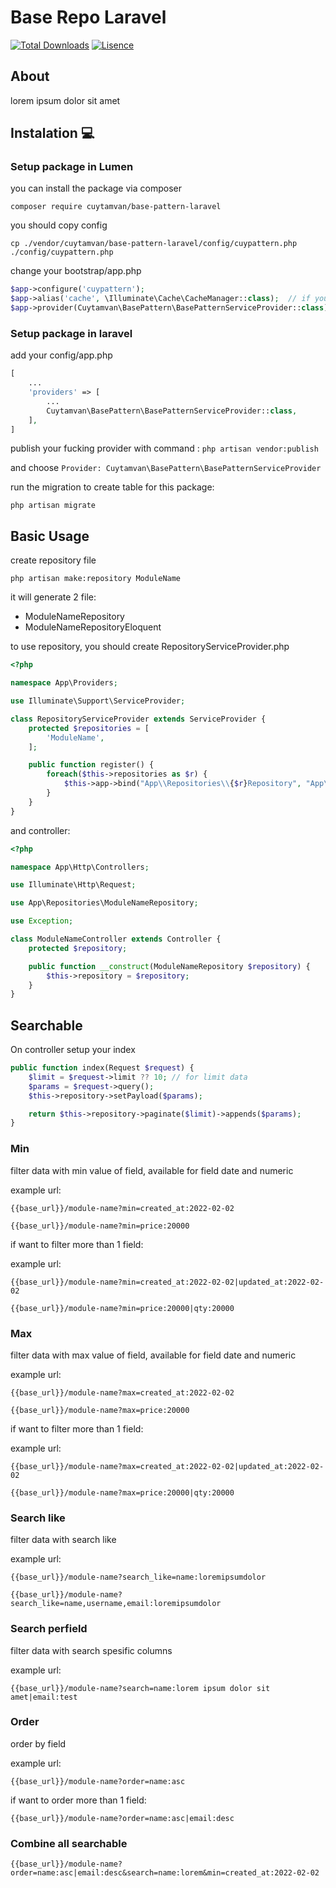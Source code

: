 # Base Repo Laravel

<a href="https://packagist.org/packages/cuytamvan/base-pattern-laravel"><img src="https://img.shields.io/packagist/dt/cuytamvan/base-pattern-laravel" alt="Total Downloads"></a>
<a href="https://packagist.org/packages/cuytamvan/base-pattern-laravel"><img src="https://img.shields.io/packagist/l/cuytamvan/base-pattern-laravel" alt="Lisence"></a>

## About
lorem ipsum dolor sit amet

## Instalation 💻

### Setup package in Lumen

you can install the package via composer

`composer require cuytamvan/base-pattern-laravel`


you should copy config

`cp ./vendor/cuytamvan/base-pattern-laravel/config/cuypattern.php ./config/cuypattern.php`

change your bootstrap/app.php

```php
$app->configure('cuypattern');
$app->alias('cache', \Illuminate\Cache\CacheManager::class);  // if you don't have this already
$app->provider(Cuytamvan\BasePattern\BasePatternServiceProvider::class);
```

### Setup package in laravel

add your config/app.php

```php
[
    ...
    'providers' => [
        ...
        Cuytamvan\BasePattern\BasePatternServiceProvider::class,
    ],
]
```

publish your fucking provider with command  : `php artisan vendor:publish`

and choose `Provider: Cuytamvan\BasePattern\BasePatternServiceProvider`

run the migration to create table for this package:

`php artisan migrate`

## Basic Usage
create repository file

`php artisan make:repository ModuleName`

it will generate 2 file:
  - ModuleNameRepository
  - ModuleNameRepositoryEloquent

to use repository, you should create RepositoryServiceProvider.php

```php
<?php

namespace App\Providers;

use Illuminate\Support\ServiceProvider;

class RepositoryServiceProvider extends ServiceProvider {
    protected $repositories = [
        'ModuleName',
    ];

    public function register() {
        foreach($this->repositories as $r) {
            $this->app->bind("App\\Repositories\\{$r}Repository", "App\\Repositories\\{$r}RepositoryEloquent");
        }
    }
}
```

and controller:

```php
<?php

namespace App\Http\Controllers;

use Illuminate\Http\Request;

use App\Repositories\ModuleNameRepository;

use Exception;

class ModuleNameController extends Controller {
    protected $repository;

    public function __construct(ModuleNameRepository $repository) {
        $this->repository = $repository;
    }
}
```

## Searchable
On controller setup your index

```php
public function index(Request $request) {
    $limit = $request->limit ?? 10; // for limit data
    $params = $request->query();
    $this->repository->setPayload($params);

    return $this->repository->paginate($limit)->appends($params);
}
```

### Min
filter data with min value of field, available for field date and numeric

example url:

`{{base_url}}/module-name?min=created_at:2022-02-02`

`{{base_url}}/module-name?min=price:20000`

if want to filter more than 1 field:

example url:

`{{base_url}}/module-name?min=created_at:2022-02-02|updated_at:2022-02-02`

`{{base_url}}/module-name?min=price:20000|qty:20000`

### Max
filter data with max value of field, available for field date and numeric

example url:

`{{base_url}}/module-name?max=created_at:2022-02-02`

`{{base_url}}/module-name?max=price:20000`

if want to filter more than 1 field:

example url:

`{{base_url}}/module-name?max=created_at:2022-02-02|updated_at:2022-02-02`

`{{base_url}}/module-name?max=price:20000|qty:20000`

### Search like
filter data with search like

example url:

`{{base_url}}/module-name?search_like=name:loremipsumdolor`

`{{base_url}}/module-name?search_like=name,username,email:loremipsumdolor`

### Search perfield
filter data with search spesific columns

example url:

`{{base_url}}/module-name?search=name:lorem ipsum dolor sit amet|email:test`

### Order
order by field

example url:

`{{base_url}}/module-name?order=name:asc`

if want to order more than 1 field:

`{{base_url}}/module-name?order=name:asc|email:desc`

### Combine all searchable

`{{base_url}}/module-name?order=name:asc|email:desc&search=name:lorem&min=created_at:2022-02-02`
